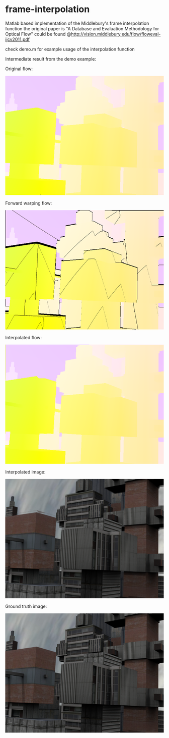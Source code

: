 # frame-interpolation

Matlab based implementation of the Middlebury's frame interpolation function
the original paper is "A Database and Evaluation Methodology for Optical Flow" could be found @http://vision.middlebury.edu/flow/floweval-ijcv2011.pdf 

check demo.m for example usage of the interpolation function

Intermediate result from the demo example:

Original flow:

![Original flow](https://github.com/Megamusz/frame-interpolation/raw/master/example/Original%20flow.png)

Forward warping flow:

![Forward warping flow](https://github.com/Megamusz/frame-interpolation/raw/master/example/Foward%20warping%20flow.png)

Interpolated flow:

![Interpolated flow](https://github.com/Megamusz/frame-interpolation/raw/master/example/Interpolated%20flow.png)

Interpolated image:

![Interpolated image](https://github.com/Megamusz/frame-interpolation/raw/master/example/Interpolated%20frame.png)

Ground truth image:

![Ground truth image](https://github.com/Megamusz/frame-interpolation/raw/master/example/frame10i11.png)
